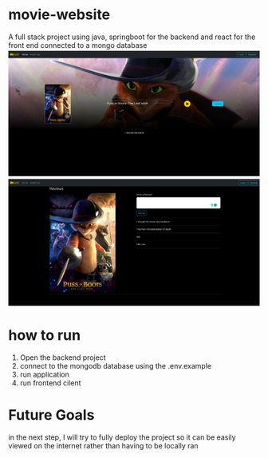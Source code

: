 # movie-website
A full stack project using java, springboot for the backend and react for the front end connected to a mongo database
<img src="moviesnapshot1.jpeg">
<img src="moviesnapshot2.jpeg">
# how to run
1. Open the backend project
2. connect to the mongodb database using the .env.example
3. run application
4. run frontend cilent
# Future Goals
in the next step, I will try to fully deploy the project so it can be easily viewed on the internet rather than having to be locally ran
